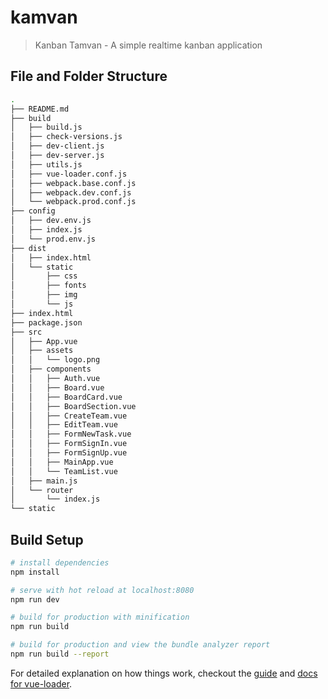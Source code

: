 # kamvan

> Kanban Tamvan - A simple realtime kanban application

## File and Folder Structure

```bash
.
├── README.md
├── build
│   ├── build.js
│   ├── check-versions.js
│   ├── dev-client.js
│   ├── dev-server.js
│   ├── utils.js
│   ├── vue-loader.conf.js
│   ├── webpack.base.conf.js
│   ├── webpack.dev.conf.js
│   └── webpack.prod.conf.js
├── config
│   ├── dev.env.js
│   ├── index.js
│   └── prod.env.js
├── dist
│   ├── index.html
│   └── static
│       ├── css
│       ├── fonts
│       ├── img
│       └── js
├── index.html
├── package.json
├── src
│   ├── App.vue
│   ├── assets
│   │   └── logo.png
│   ├── components
│   │   ├── Auth.vue
│   │   ├── Board.vue
│   │   ├── BoardCard.vue
│   │   ├── BoardSection.vue
│   │   ├── CreateTeam.vue
│   │   ├── EditTeam.vue
│   │   ├── FormNewTask.vue
│   │   ├── FormSignIn.vue
│   │   ├── FormSignUp.vue
│   │   ├── MainApp.vue
│   │   └── TeamList.vue
│   ├── main.js
│   └── router
│       └── index.js
└── static
```

## Build Setup

``` bash
# install dependencies
npm install

# serve with hot reload at localhost:8080
npm run dev

# build for production with minification
npm run build

# build for production and view the bundle analyzer report
npm run build --report
```

For detailed explanation on how things work, checkout the [guide](http://vuejs-templates.github.io/webpack/) and [docs for vue-loader](http://vuejs.github.io/vue-loader).
